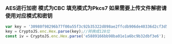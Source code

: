 ### AES进行加密 模式为CBC 填充模式为Pkcs7 如果需要上传文件解密请使用对应模式和密钥
```javascript
var key = '30980f98296b77f00a55f3c92b35322d898ae2ffcdb906de40336d2cf3d556a0';   //密钥
key = CryptoJS.enc.Hex.parse(key);//转换成128位
const iv = CryptoJS.enc.Hex.parse('e5889166bb98ba01e1a6bc9b32dbf3e6');
```
